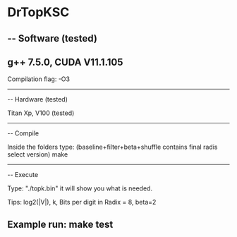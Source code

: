 # DrTopKSC
--
Software (tested)
--
g++ 7.5.0, CUDA V11.1.105
-----

Compilation flag: -O3

-----
--
Hardware (tested)

Titan Xp, V100 (tested)

------
--
Compile

Inside the folders type: (baseline+filter+beta+shuffle contains final radis select version)
make

------
--
Execute

Type: "./topk.bin" it will show you what is needed.

Tips: log2(|V|), k, Bits per digit in Radix = 8, beta=2   

Example run: make test
------
